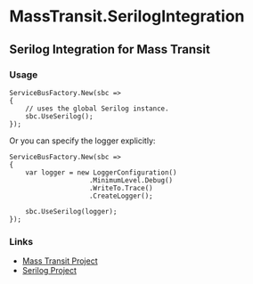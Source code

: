 MassTransit.SerilogIntegration
=====
Serilog Integration for Mass Transit
-----

### Usage

```
ServiceBusFactory.New(sbc =>
{
	// uses the global Serilog instance.
	sbc.UseSerilog();
});
```

Or you can specify the logger explicitly:

```
ServiceBusFactory.New(sbc =>
{
	var logger = new LoggerConfiguration()
                    .MinimumLevel.Debug()
                    .WriteTo.Trace()
                    .CreateLogger();

	sbc.UseSerilog(logger);
});
```
### Links

* [Mass Transit Project](http://masstransit-project.com/ "Mass Transit")
* [Serilog Project](http://serilog.net/ "Serilog")